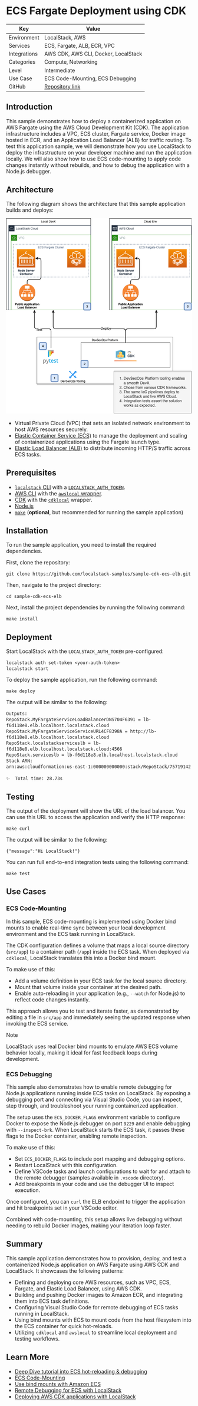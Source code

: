 # ECS Fargate Deployment using CDK

| Key          | Value                                                                       |
| ------------ | --------------------------------------------------------------------------- |
| Environment  | LocalStack, AWS                                                             |
| Services     | ECS, Fargate, ALB, ECR, VPC                                                 |
| Integrations | AWS CDK, AWS CLI, Docker, LocalStack                                        |
| Categories   | Compute, Networking                                                         |
| Level        | Intermediate                                                                |
| Use Case     | ECS Code-Mounting, ECS Debugging                                            |
| GitHub       | [Repository link](https://github.com/localstack-samples/sample-cdk-ecs-elb) |

## Introduction

This sample demonstrates how to deploy a containerized application on AWS Fargate using the AWS Cloud Development Kit (CDK). The application infrastructure includes a VPC, ECS cluster, Fargate service, Docker image hosted in ECR, and an Application Load Balancer (ALB) for traffic routing. To test this application sample, we will demonstrate how you use LocalStack to deploy the infrastructure on your developer machine and run the application locally. We will also show how to use ECS code-mounting to apply code changes instantly without rebuilds, and how to debug the application with a Node.js debugger.

## Architecture

The following diagram shows the architecture that this sample application builds and deploys:

![Solution](./docs/img/solution-diags.drawio.png "Solution")

-   Virtual Private Cloud (VPC) that sets an isolated network environment to host AWS resources securely.
-   [Elastic Container Service (ECS)](https://docs.localstack.cloud/user-guide/aws/ecs/) to manage the deployment and scaling of containerized applications using the Fargate launch type.
-   [Elastic Load Balancer (ALB)](https://docs.localstack.cloud/user-guide/aws/elb/) to distribute incoming HTTP/S traffic across ECS tasks.

## Prerequisites

- [`localstack` CLI](https://docs.localstack.cloud/getting-started/installation/#localstack-cli) with a [`LOCALSTACK_AUTH_TOKEN`](https://docs.localstack.cloud/getting-started/auth-token/).
- [AWS CLI](https://docs.localstack.cloud/user-guide/integrations/aws-cli/) with the [`awslocal` wrapper](https://docs.localstack.cloud/user-guide/integrations/aws-cli/#localstack-aws-cli-awslocal).
- [CDK](https://docs.localstack.cloud/user-guide/integrations/aws-cdk/) with the [`cdklocal`](https://www.npmjs.com/package/aws-cdk-local) wrapper.
- [Node.js](https://nodejs.org/en/download/)
- [`make`](https://www.gnu.org/software/make/) (**optional**, but recommended for running the sample application)

## Installation

To run the sample application, you need to install the required dependencies.

First, clone the repository:

```shell
git clone https://github.com/localstack-samples/sample-cdk-ecs-elb.git
```

Then, navigate to the project directory:

```shell
cd sample-cdk-ecs-elb
```

Next, install the project dependencies by running the following command:

```shell
make install
```

## Deployment

Start LocalStack with the `LOCALSTACK_AUTH_TOKEN` pre-configured:

```shell
localstack auth set-token <your-auth-token>
localstack start
```

To deploy the sample application, run the following command:

```shell
make deploy
```

The output will be similar to the following:

```shell
Outputs:
RepoStack.MyFargateServiceLoadBalancerDNS704F6391 = lb-f6d118e8.elb.localhost.localstack.cloud
RepoStack.MyFargateServiceServiceURL4CF8398A = http://lb-f6d118e8.elb.localhost.localstack.cloud
RepoStack.localstackserviceslb = lb-f6d118e8.elb.localhost.localstack.cloud:4566
RepoStack.serviceslb = lb-f6d118e8.elb.localhost.localstack.cloud
Stack ARN:
arn:aws:cloudformation:us-east-1:000000000000:stack/RepoStack/75719142

✨  Total time: 28.73s
```

## Testing

The output of the deployment will show the URL of the load balancer. You can use this URL to access the application and verify the HTTP response:

```shell
make curl
```

The output will be similar to the following:

```shell
{"message":"Hi LocalStack!"}
```

You can run full end-to-end integration tests using the following command:

```shell
make test
```

## Use Cases

### ECS Code-Mounting

In this sample, ECS code-mounting is implemented using Docker bind mounts to enable real-time sync between your local development environment and the ECS task running in LocalStack.

The CDK configuration defines a volume that maps a local source directory (`src/app`) to a container path (`/app`) inside the ECS task. When deployed via `cdklocal`, LocalStack translates this into a Docker bind mount.

To make use of this:

-   Add a volume definition in your ECS task for the local source directory.
-   Mount that volume inside your container at the desired path.
-   Enable auto-reloading in your application (e.g., `--watch` for Node.js) to reflect code changes instantly.

This approach allows you to test and iterate faster, as demonstrated by editing a file in `src/app` and immediately seeing the updated response when invoking the ECS service.

> [!NOTE]
> LocalStack uses real Docker bind mounts to emulate AWS ECS volume behavior locally, making it ideal for fast feedback loops during development.

### ECS Debugging

This sample also demonstrates how to enable remote debugging for Node.js applications running inside ECS tasks on LocalStack. By exposing a debugging port and connecting via Visual Studio Code, you can inspect, step through, and troubleshoot your running containerized application.

The setup uses the `ECS_DOCKER_FLAGS` environment variable to configure Docker to expose the Node.js debugger on port `9229` and enable debugging with `--inspect-brk`. When LocalStack starts the ECS task, it passes these flags to the Docker container, enabling remote inspection.

To make use of this:

-   Set `ECS_DOCKER_FLAGS` to include port mapping and debugging options.
-   Restart LocalStack with this configuration.
-   Define VSCode tasks and launch configurations to wait for and attach to the remote debugger (samples available in `.vscode` directory).
-   Add breakpoints in your code and use the debugger UI to inspect execution.

Once configured, you can `curl` the ELB endpoint to trigger the application and hit breakpoints set in your VSCode editor. 

Combined with code-mounting, this setup allows live debugging without needing to rebuild Docker images, making your iteration loop faster.

## Summary

This sample application demonstrates how to provision, deploy, and test a containerized Node.js application on AWS Fargate using AWS CDK and LocalStack. It showcases the following patterns:

-   Defining and deploying core AWS resources, such as VPC, ECS, Fargate, and Elastic Load Balancer, using AWS CDK.
-   Building and pushing Docker images to Amazon ECR, and integrating them into ECS task definitions.    
-   Configuring Visual Studio Code for remote debugging of ECS tasks running in LocalStack.
-   Using bind mounts with ECS to mount code from the host filesystem into the ECS container for quick hot-reloads.
-   Utilizing `cdklocal` and `awslocal` to streamline local deployment and testing workflows.

## Learn More

- [Deep Dive tutorial into ECS hot-reloading & debugging](https://blog.localstack.cloud/developing-debugging-aws-ecs-tasks-localstack-vs-code/)
- [ECS Code-Mounting](https://docs.localstack.cloud/user-guide/aws/ecs/#mounting-local-directories-for-ecs-tasks)
- [Use bind mounts with Amazon ECS](https://docs.aws.amazon.com/AmazonECS/latest/developerguide/bind-mounts.html)
- [Remote Debugging for ECS with LocalStack](https://docs.localstack.cloud/user-guide/aws/ecs/#remote-debugging)
- [Deploying AWS CDK applications with LocalStack](https://docs.localstack.cloud/user-guide/integrations/aws-cdk/)
